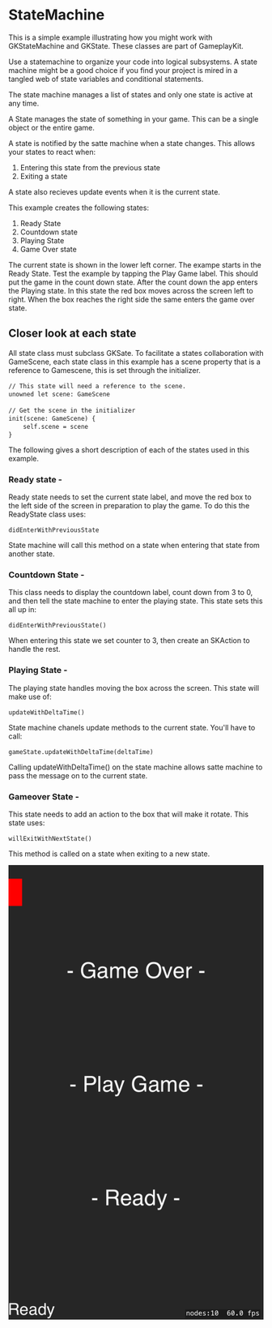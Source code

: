 # StateMachine

This is a simple example illustrating how you might work with GKStateMachine and GKState. These classes are part of 
GameplayKit. 

Use a statemachine to organize your code into logical subsystems. A state machine might be a good choice if you 
find your project is mired in a tangled web of state variables and conditional statements. 

The state machine manages a list of states and only one state is active at any time. 

A State manages the state of something in your game. This can be a single object or the entire game. 

A state is notified by the satte machine when a state changes. This allows your states to react when: 

1) Entering this state from the previous state
2) Exiting a state

A state also recieves update events when it is the current state. 

This example creates the following states:

1) Ready State
2) Countdown state
3) Playing State
4) Game Over state 

The current state is shown in the lower left corner. The exampe starts in the Ready State. Test the example by tapping 
the Play Game label. This should put the game in the count down state. After the count down the app enters the Playing
state. In this state the red box moves across the screen left to right. When the box reaches the right side the same enters
the game over state.


## Closer look at each state

All state class must subclass GKSate. To facilitate a states collaboration with GameScene, each state class in this example 
has a scene property that is a reference to Gamescene, this is set through the initializer. 

    // This state will need a reference to the scene.
    unowned let scene: GameScene
    
    // Get the scene in the initializer
    init(scene: GameScene) {
        self.scene = scene
    }


The following gives a short description of each of the states used in this example. 

### Ready state - 

Ready state needs to set the current state label, and move the red box to the left side of the screen in preparation to 
play the game. To do this the ReadyState class uses:

    didEnterWithPreviousState

State machine will call this method on a state when entering that state from another state. 

### Countdown State - 

This class needs to display the countdown label, count down from 3 to 0, and then tell the state machine to enter the playing
state. This state sets this all up in:

    didEnterWithPreviousState()

When entering this state we set counter to 3, then create an SKAction to handle the rest. 

### Playing State - 

The playing state handles moving the box across the screen. This state will make use of:

    updateWithDeltaTime()

State machine chanels update methods to the current state. You'll have to call:

    gameState.updateWithDeltaTime(deltaTime)

Calling updateWithDeltaTime() on the state machine allows satte machine to pass the message on to the current state. 

### Gameover State - 

This state needs to add an action to the box that will make it rotate. This state uses: 

    willExitWithNextState()

This method is called on a state when exiting to a new state. 

![screenshot](screenshot.png)

